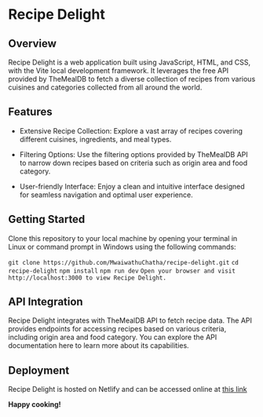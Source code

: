 # Recipe Delight

## Overview
Recipe Delight is a web application built using JavaScript, HTML, and CSS, with the Vite local development framework. It leverages the free API provided by TheMealDB to fetch a diverse collection of recipes from various cuisines and categories collected from all around the world.

## Features
- Extensive Recipe Collection: Explore a vast array of recipes covering different cuisines, ingredients, and meal types.

- Filtering Options: Use the filtering options provided by TheMealDB API to narrow down recipes based on criteria such as origin area and food category.

- User-friendly Interface: Enjoy a clean and intuitive interface designed for seamless navigation and optimal user experience.

## Getting Started
Clone this repository to your local machine by opening your terminal in Linux or command prompt in Windows using the following commands:

`git clone https://github.com/MwaiwathuChatha/recipe-delight.git`
`cd recipe-delight`
`npm install`
`npm run dev`
`Open your browser and visit http://localhost:3000 to view Recipe Delight.`

## API Integration
Recipe Delight integrates with TheMealDB API to fetch recipe data. The API provides endpoints for accessing recipes based on various criteria, including origin area and food category. You can explore the API documentation here to learn more about its capabilities.

## Deployment
Recipe Delight is hosted on Netlify and can be accessed online at [this link](https://recipe-delight.netlify.app/.)


**Happy cooking!**
